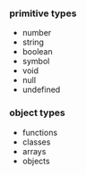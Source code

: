 ### primitive types
 - number
 - string
 - boolean
 - symbol
 - void
 - null
 - undefined

### object types
 - functions
 - classes
 - arrays
 - objects